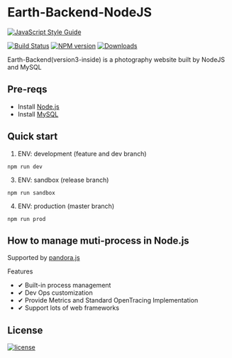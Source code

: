 # Earth-Backend-NodeJS

[![JavaScript Style Guide][style-image]][style-url]

[![Build Status][travis-image]][travis-url] [![NPM version][node-image]][node-url]  [![Downloads][mysql-image]][mysql-url]

Earth-Backend(version3-inside) is a photography website built by NodeJS and MySQL

## Pre-reqs
- Install [Node.js][node-url]
- Install [MySQL][mysql-url]

## Quick start

1. ENV: development (feature and dev branch)
```shell
npm run dev
```

3. ENV: sandbox (release branch)
```shell
npm run sandbox
```

4. ENV: production (master branch)
```shell
npm run prod
```

## How to manage muti-process in Node.js

Supported by [pandora.js](https://github.com/midwayjs/pandora)

Features
- ✔︎ Built-in process management
- ✔︎ Dev Ops customization
- ✔︎ Provide Metrics and Standard OpenTracing Implementation
- ✔︎ Support lots of web frameworks


## License

[![license][license-image]][license-url]


[mysql-url]: https://dev.mysql.com/doc/refman/5.7/en/installing.html
[mysql-image]: https://img.shields.io/badge/mysql-%3E%3D%205.7.0-yellow.svg?style=flat-square

[node-url]: https://nodejs.org/en/
[node-image]: https://img.shields.io/badge/node-%3E%3D%208.9.0-brightgreen.svg?style=flat-square

[travis-url]: https://travis-ci.org
[travis-image]: https://img.shields.io/travis/rust-lang/rust.svg?style=flat-square

[license-url]: https://github.com/muwenzi/Earth-Backend-NodeJS/blob/master/LICENSE
[license-image]: https://img.shields.io/badge/license-MIT%20License-blue.svg?style=flat-square

[style-url]: https://github.com/feross/standard
[style-image]: https://cdn.rawgit.com/feross/standard/master/badge.svg

[screenshot]: https://cloud.githubusercontent.com/assets/2230882/23556263/f471b648-0066-11e7-9fb9-b48955d4c83d.png
